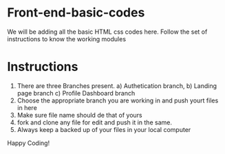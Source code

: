 # Front-end-basic-codes
We will be adding all the basic HTML css codes here. Follow the set of instructions to know the working modules

# Instructions
1. There are three Branches present. a) Authetication branch, b) Landing page branch c) Profile Dashboard branch
2. Choose the appropriate branch you are working in and push yourt files in here
3. Make sure file name should de that of yours
4. fork and clone any file for edit and push it in the same. 
5. Always keep a backed up of your files in your local computer

Happy Coding!
